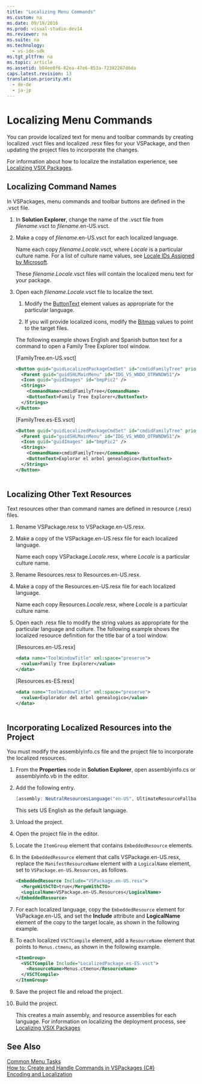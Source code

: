 ```yaml
---
title: "Localizing Menu Commands"
ms.custom: na
ms.date: 09/19/2016
ms.prod: visual-studio-dev14
ms.reviewer: na
ms.suite: na
ms.technology: 
  - vs-ide-sdk
ms.tgt_pltfrm: na
ms.topic: article
ms.assetid: b04ee0f6-82ea-47e6-853a-72382267d6da
caps.latest.revision: 13
translation.priority.mt: 
  - de-de
  - ja-jp
---
```

# Localizing Menu Commands
You can provide localized text for menu and toolbar commands by creating localized .vsct files and localized .resx files for your VSPackage, and then updating the project files to incorporate the changes.  
  
 For information about how to localize the installation experience, see [Localizing VSIX Packages](../vs140/Localizing-VSIX-Packages.md).  
  
## Localizing Command Names  
 In VSPackages, menu commands and toolbar buttons are defined in the .vsct file.  
  
1.  In **Solution Explorer**, change the name of the .vsct file from *filename*.vsct to *filename*.en-US.vsct.  
  
2.  Make a copy of *filename*.en-US.vsct for each localized language.  
  
     Name each copy *filename*.*Locale*.vsct, where *Locale* is a particular culture name. For a list of culture name values, see [Locale IDs Assigned by Microsoft](https://msdn.microsoft.com/en-us/library/windows/apps/jj657969.aspx).  
  
     These *filename*.*Locale*.vsct files will contain the localized menu text for your package.  
  
3.  Open each *filename*.*Locale*.vsct file to localize the text.  
  
    1.  Modify the [ButtonText](../vs140/ButtonText-Element.md) element values as appropriate for the particular language.  
  
    2.  If you will provide localized icons, modify the [Bitmap](../vs140/Bitmap-Element.md) values to point to the target files.  
  
     The following example shows English and Spanish button text for a command to open a Family Tree Explorer tool window.  
  
     [FamilyTree.en-US.vsct]  
  
    ```xml  
    <Button guid="guidLocalizedPackageCmdSet" id="cmdidFamilyTree" priority="0x0100" type="Button">  
      <Parent guid="guidSHLMainMenu" id="IDG_VS_WNDO_OTRWNDWS1"/>  
      <Icon guid="guidImages" id="bmpPic2" />  
      <Strings>  
        <CommandName>cmdidFamilyTree</CommandName>  
        <ButtonText>Family Tree Explorer</ButtonText>  
      </Strings>  
    </Button>  
    ```  
  
     [FamilyTree.es-ES.vsct]  
  
    ```xml  
    <Button guid="guidLocalizedPackageCmdSet" id="cmdidFamilyTree" priority="0x0100" type="Button">  
      <Parent guid="guidSHLMainMenu" id="IDG_VS_WNDO_OTRWNDWS1"/>  
      <Icon guid="guidImages" id="bmpPic2" />  
      <Strings>  
        <CommandName>cmdidFamilyTree</CommandName>  
        <ButtonText>Explorar el arbol genealogico</ButtonText>  
      </Strings>  
    </Button>  
  
    ```  
  
## Localizing Other Text Resources  
 Text resources other than command names are defined in resource (.resx) files.  
  
1.  Rename VSPackage.resx to VSPackage.en-US.resx.  
  
2.  Make a copy of the VSPackage.en-US.resx file for each localized language.  
  
     Name each copy VSPackage.*Locale*.resx, where *Locale* is a particular culture name.  
  
3.  Rename Resources.resx to Resources.en-US.resx.  
  
4.  Make a copy of the Resources.en-US.resx file for each localized language.  
  
     Name each copy Resources.*Locale*.resx, where *Locale* is a particular culture name.  
  
5.  Open each .resx file to modify the string values as appropriate for the particular language and culture. The following example shows the localized resource definition for the title bar of a tool window.  
  
     [Resources.en-US.resx]  
  
    ```xml  
    <data name="ToolWindowTitle" xml:space="preserve">  
      <value>Family Tree Explorer</value>  
    </data>  
    ```  
  
     [Resources.es-ES.resx]  
  
    ```xml  
    <data name="ToolWindowTitle" xml:space="preserve">  
      <value>Explorador del arbol genealogico</value>  
    </data>  
  
    ```  
  
## Incorporating Localized Resources into the Project  
 You must modify the assemblyinfo.cs file and the project file to incorporate the localized resources.  
  
1.  From the **Properties** node in **Solution Explorer**, open assemblyinfo.cs or assemblyinfo.vb in the editor.  
  
2.  Add the following entry.  
  
    ```c#  
    [assembly: NeutralResourcesLanguage("en-US", UltimateResourceFallbackLocation.Satellite)]  
    ```  
  
     This sets US English as the default language.  
  
3.  Unload the project.  
  
4.  Open the project file in the editor.  
  
5.  Locate the `ItemGroup` element that contains `EmbeddedResource` elements.  
  
6.  In the `EmbeddedResource` element that calls VSPackage.en-US.resx, replace the `ManifestResourceName` element with a `LogicalName` element, set to `VSPackage.en-US.Resources`, as follows.  
  
    ```xml  
    <EmbeddedResource Include="VSPackage.en-US.resx">  
      <MergeWithCTO>true</MergeWithCTO>  
      <LogicalName>VSPackage.en-US.Resources</LogicalName>  
    </EmbeddedResource>  
    ```  
  
7.  For each localized language, copy the  `EmbeddedResource` element for VsPackage.en-US, and set the **Include** attribute and **LogicalName** element of the copy to the target locale, as shown in the following example.  
  
8.  To each localized `VSCTCompile` element, add a `ResourceName` element that points to `Menus.ctmenu`, as shown in the following example.  
  
    ```xml  
    <ItemGroup>  
      <VSCTCompile Include="LocalizedPackage.es-ES.vsct">  
        <ResourceName>Menus.ctmenu</ResourceName>  
      </VSCTCompile>  
    </ItemGroup>  
    ```  
  
9. Save the project file and reload the project.  
  
10. Build the project.  
  
     This creates a main assembly, and resource assemblies for each language. For information on localizing the deployment process, see [Localizing VSIX Packages](../vs140/Localizing-VSIX-Packages.md)  
  
## See Also  
 [Common Menu Tasks](../vs140/Extending-Menus-and-Commands.md)   
 [How to: Create and Handle Commands in VSPackages (C#)](../Topic/MenuCommands%20Vs.%20OleMenuCommands.md)   
 [Encoding and Localization](assetId:///9a59696b-d89b-45bd-946d-c75da4732d02)